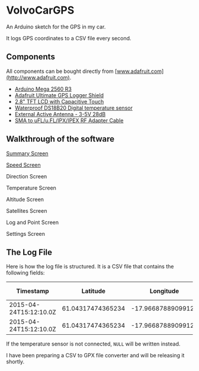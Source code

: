 VolvoCarGPS
===========

An Arduino sketch for the GPS in my car.

It logs GPS coordinates to a CSV file every second.

## Components
All components can be bought directly from [www.adafruit.com](http://www.adafruit.com).
- [Arduino Mega 2560 R3](https://www.adafruit.com/products/191)
- [Adafruit Ultimate GPS Logger Shield](https://www.adafruit.com/products/1272)
- [2.8" TFT LCD with Capacitive Touch](https://www.adafruit.com/products/2090)
- [Waterproof DS18B20 Digital temperature sensor](https://www.adafruit.com/products/381)
- [External Active Antenna - 3-5V 28dB](https://www.adafruit.com/products/960)
- [SMA to uFL/u.FL/IPX/IPEX RF Adapter Cable](https://www.adafruit.com/products/851)

## Walkthrough of the software
[Summary Screen](https://github.com/bergthor13/VolvoCarGPS/blob/master/doc/SummaryScreen.md)

[Speed Screen](https://github.com/bergthor13/VolvoCarGPS/blob/master/doc/SpeedScreen.md)

Direction Screen

Temperature Screen

Altitude Screen

Satellites Screen

Log and Point Screen

Settings Screen

## The Log File
Here is how the log file is structured. It is a CSV file that contains the following fields:

|Timestamp|Latitude|Longitude|Altitude (m)|Temperature (°C)|
|---|---|---|---|---|
|2015-04-24T15:12:10.0Z|61.04317474365234|-17.96687889099121|22.50|3.44|
|2015-04-24T15:12:10.0Z|61.04317474365234|-17.96687889099121|22.50|NULL|

If the temperature sensor is not connected, `NULL` will be written instead.

I have been preparing a CSV to GPX file converter and will be releasing it shortly.
